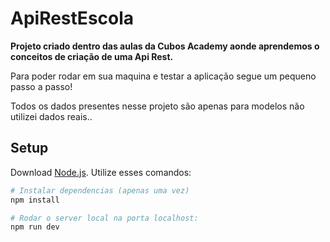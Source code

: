 # ApiRestEscola

**Projeto criado dentro das aulas da Cubos Academy aonde aprendemos o conceitos de criação de uma Api Rest.**

Para poder rodar em sua maquina e testar a aplicação segue um pequeno passo a passo!

Todos os dados presentes nesse projeto são apenas para modelos não utilizei dados reais..

## Setup

Download [Node.js](https://nodejs.org/en/download/).
Utilize esses comandos:

```bash
# Instalar dependencias (apenas uma vez)
npm install

# Rodar o server local na porta localhost:
npm run dev
```
